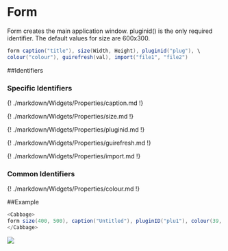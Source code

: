 # Form

Form creates the main application window. pluginid() is the only required identifier. The default values for size are 600x300. 

```csharp
form caption("title"), size(Width, Height), pluginid("plug"), \
colour("colour"), guirefresh(val), import("file1", "file2")
```
<!--(End of syntax)/-->
##Identifiers

### Specific Identifiers
{! ./markdown/Widgets/Properties/caption.md !} 

{! ./markdown/Widgets/Properties/size.md !} 

{! ./markdown/Widgets/Properties/pluginid.md !} 

{! ./markdown/Widgets/Properties/guirefresh.md !}     

{! ./markdown/Widgets/Properties/import.md !}  

### Common Identifiers

{! ./markdown/Widgets/Properties/colour.md !}     

<!--(End of identifiers)/-->

##Example
```csharp
<Cabbage>
form size(400, 500), caption("Untitled"), pluginID("plu1"), colour(39, 40, 34)
</Cabbage>
```

![](../images/formExample.png)